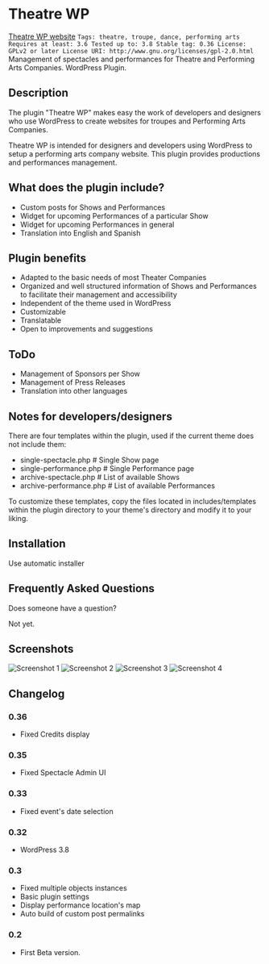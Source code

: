 Theatre WP
==========
[Theatre WP website](http://www.bolorino.net/theatre-wp/)
`
Tags: theatre, troupe, dance, performing arts
Requires at least: 3.6
Tested up to: 3.8
Stable tag: 0.36
License: GPLv2 or later
License URI: http://www.gnu.org/licenses/gpl-2.0.html
`
Management of spectacles and performances for Theatre and Performing Arts Companies. WordPress Plugin.

Description
-----------
The plugin "Theatre WP" makes easy the work of developers and designers who use WordPress to create websites for troupes and Performing Arts Companies.

Theatre WP is intended for designers and developers using WordPress to setup a performing arts company website.
This plugin provides productions and performances management.

What does the plugin include?
-----------------------------
* Custom posts for Shows and Performances
* Widget for upcoming Performances of a particular Show
* Widget for upcoming Performances in general
* Translation into English and Spanish

Plugin benefits
------------------------
* Adapted to the basic needs of most Theater Companies
* Organized and well structured information of Shows and Performances to facilitate their management and accessibility
* Independent of the theme used in WordPress
* Customizable
* Translatable
* Open to improvements and suggestions

ToDo
--------------
* Management of Sponsors per Show
* Management of Press Releases
* Translation into other languages

Notes for developers/designers
------------------------------
There are four templates within the plugin, used if the current theme does not include them:
* single-spectacle.php # Single Show page
* single-performance.php # Single Performance page
* archive-spectacle.php # List of available Shows
* archive-performance.php # List of available Performances

To customize these templates, copy the files located in includes/templates within the plugin directory to your theme's directory and modify it to your liking.

Installation
------------
Use automatic installer

Frequently Asked Questions
--------------------------
Does someone have a question?

Not yet.

Screenshots
-----------
![Screenshot 1](/assets/screenshot-1.png "Show single using Twenty Thirteen theme, with upcoming Performances widget.")
![Screenshot 2](/assets/screenshot-2.png "Performance edition")
![Screenshot 3](/assets/screenshot-3.png "Shows archive")
![Screenshot 4](/assets/screenshot-4.png "Upcoming Performances")

Changelog
---------
### 0.36
* Fixed Credits display

### 0.35
* Fixed Spectacle Admin UI

### 0.33
* Fixed event's date selection

### 0.32
* WordPress 3.8

### 0.3
* Fixed multiple objects instances
* Basic plugin settings
* Display performance location's map
* Auto build of custom post permalinks

### 0.2
* First Beta version.


